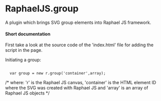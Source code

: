RaphaelJS.group
===============

A plugin which brings SVG group elements into Raphael JS framework.

<h4>Short documentation</h4>

First take a look at the source code of the 'index.html' file for adding the script in the page.

Initiating a group:

<code>
  var group = new r.group('container',array);

</code>
  /*
    where:
    'r' is the Raphael JS canvas,
    'container' is the HTML element ID where the SVG was created with Raphael JS
    and 'array' is an array of Raphael JS objects
  */